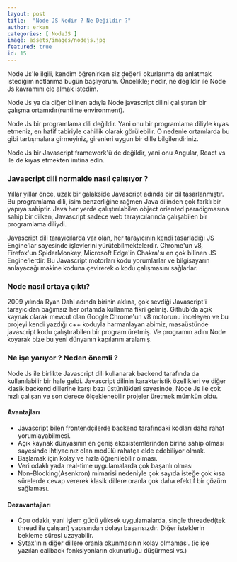 ```yaml
---
layout: post
title:  "Node JS Nedir ? Ne Değildir ?"
author: erkan
categories: [ NodeJS ]
image: assets/images/nodejs.jpg
featured: true
id: 15
---
```


Node Js'le ilgili, kendim öğrenirken siz değerli okurlarıma da anlatmak istediğim notlarıma bugün başlıyorum. Öncelikle; nedir, ne değildir ile Node Js kavramını ele almak istedim.

Node Js ya da diğer bilinen adıyla Node javascript dilini çalıştıran bir çalışma ortamıdır(runtime environment).

Node Js bir programlama dili değildir. Yani onu bir programlama diliyle kıyas etmeniz, en hafif tabiriyle cahillik olarak görülebilir. O nedenle ortamlarda bu gibi tartışmalara girmeyiniz, girenleri uygun bir dille bilgilendiriniz.

Node Js bir Javascript framework'ü de değildir, yani onu Angular, React vs ile de kıyas etmekten imtina edin.


### Javascript dili normalde nasıl çalışıyor ?

Yıllar yıllar önce, uzak bir galakside Javascript adında bir dil tasarlanmıştır. Bu programlama dili, isim benzerliğine rağmen Java dilinden çok farklı bir yapıya sahiptir. Java her yerde çalıştırılabilen object oriented paradigmasına sahip bir dilken, Javascript sadece web tarayıcılarında çalışabilen bir programlama diliydi.

Javascript dili tarayıcılarda var olan, her tarayıcının kendi tasarladığı JS Engine'lar sayesinde işlevlerini yürütebilmektelerdir. Chrome'un v8, Firefox'un SpiderMonkey, Microsoft Edge'in Chakra'sı en çok bilinen JS Engine'lerdir. Bu Javascript motorları kodu yorumlarlar ve bilgisayarın anlayacağı makine koduna çevirerek o kodu çalışmasını sağlarlar.

### Node nasıl ortaya çıktı?

2009 yılında Ryan Dahl adında birinin aklına, çok sevdiği Javascript'i tarayıcıdan bağımsız her ortamda kullanma fikri gelmiş. Github'da açık kaynak olarak mevcut olan Google Chrome'un v8 motorunu inceleyen ve bu projeyi kendi yazdığı c++ koduyla harmanlayan abimiz, masaüstünde javascript kodu çalıştırabilen bir program üretmiş. Ve programın adını Node koyarak bize bu yeni dünyanın kapılarını aralamış.

### Ne işe yarıyor ? Neden önemli ?

Node Js ile birlikte Javascript dili kullanarak backend tarafında da kullanılabilir bir hale geldi. Javascript dilinin karakteristik özellikleri ve diğer klasik backend dillerine karşı bazı üstünlükleri sayesinde, Node Js ile çok hızlı çalışan ve son derece ölçeklenebilir projeler üretmek mümkün oldu.

#### Avantajları
* Javascript bilen frontendçilerde backend tarafındaki kodları daha rahat yorumlayabilmesi.
* Açık kaynak dünyasının en geniş ekosistemlerinden birine sahip olması sayesinde ihtiyacınız olan modülü rahatça elde edebiliyor olmak.
* Başlamak için kolay ve hızla öğrenilebilir olması.
* Veri odaklı yada real-time uygulamalarda çok başarılı olması
* Non-Blocking(Asenkron) mimarisi nedeniyle çok sayıda isteğe çok kısa sürelerde cevap vererek klasik dillere oranla çok daha efektif bir çözüm sağlaması.

#### Dezavantajları
* Cpu odaklı, yani işlem gücü yüksek uygulamalarda, single threaded(tek thread ile çalışan) yapısından dolayı başarısızdır. Diğer isteklerin bekleme süresi uzayabilir.
* Sytax'ının diğer dillere oranla okunmasının kolay olmaması. (iç içe yazılan callback fonksiyonların okunurluğu düşürmesi vs.)